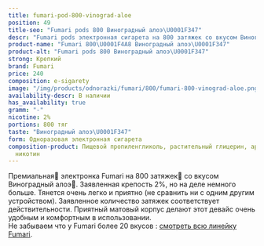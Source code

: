 ```yaml
---
title: fumari-pod-800-vinograd-aloe
position: 49
title-seo: "Fumari pods 800 Виноградный алоэ\U0001F347"
descr: "Fumari pods электронная сигарета на 800 затяжек со вкусом Виноградный алоэ\U0001F347"
product-name: "Fumari 800\U0001F4A8 Виноградный алоэ\U0001F347"
product-alt: "Fumari pods 800 Виноградный алоэ\U0001F347"
strong: Крепкий
brand: Fumari
price: 240
composition: e-sigarety
image: "/img/products/odnorazki/fumari/800/fumari-800-vinograd-aloe.png"
availability-descr: В наличии
has_availability: true
gramm: "-"
nicotine: 2%
portions: 800 тяг
taste: "Виноградный алоэ\U0001F347"
form: Одноразовая электронная сигарета
composition-product: Пищевой пропиленгликоль, растительный глицерин, ароматизатор,
  никотин
---
```


Премиальная🥇 электронка Fumari на 800 затяжек💨 со вкусом Виноградный алоэ🍇. Заявленная крепость 2%, но на деле немного больше. Тянется очень легко и приятно (не сравнить ни с одним другим устройством). Заявленное количество затяжек соответствует действительности. Приятный матовый корпус делают этот девайс очень удобным и комфортным в использовании.<br>
Не забываем что у Fumari более 20 вкусов : [смотреть всю линейку Fumari](/fumari).
